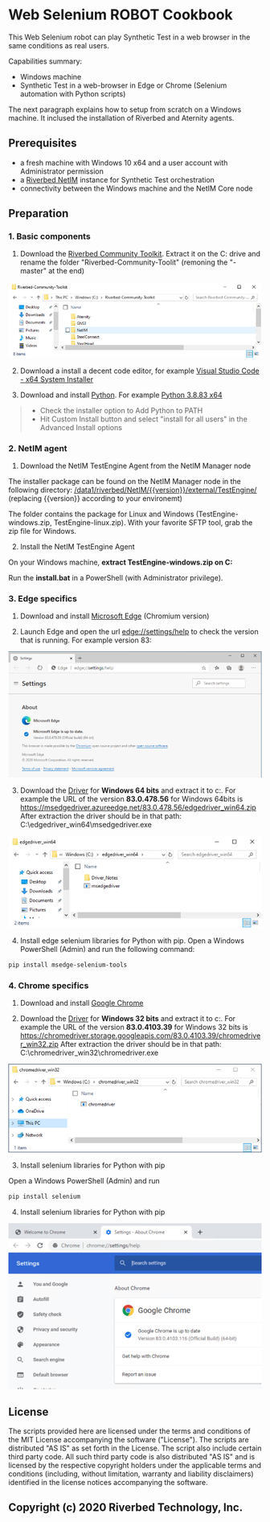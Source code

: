 # Web Selenium ROBOT Cookbook

This Web Selenium robot can play Synthetic Test in a web browser in the same conditions as real users.

Capabilities summary:

- Windows machine
- Synthetic Test in a web-browser in Edge or Chrome (Selenium automation with Python scripts)

The next paragraph explains how to setup from scratch on a Windows machine. It inclused the installation of Riverbed and Aternity agents.

## Prerequisites

- a fresh machine with Windows 10 x64 and a user account with Administrator permission
- a [Riverbed NetIM](https://www.riverbed.com/products/steelcentral/infrastructure-management.html) instance for Synthetic Test orchestration
- connectivity between the Windows machine and the NetIM Core node

## Preparation

### 1. Basic components

1. Download the [Riverbed Community Toolkit](https://github.com/riverbed/Riverbed-Community-Toolkit/archive/master.zip). Extract it on the C: drive and rename the folder "Riverbed-Community-Toolit" (remoning the "-master" at the end)

![Riverbed Community Toolkit extract](images/riverbed-community-toolkit-extracted.png)

2. Download a install a decent code editor, for example [Visual Studio Code - x64 System Installer](https://code.visualstudio.com/#alt-downloads)

3. Download and install [Python](https://www.python.org). For example [Python 3.8.83 x64](https://www.python.org/ftp/python/3.8.3/python-3.8.3-amd64.exe)
> - Check the installer option to Add Python to PATH
> - Hit Custom Install button and select "install for all users" in the Advanced Install options

### 2. NetIM agent

1. Download the NetIM TestEngine Agent from the NetIM Manager node

The installer package can be found on the NetIM Manager node in the following directory: [/data1/riverbed/NetIM/{{version}}/external/TestEngine/](/data1/riverbed/NetIM/{{version}}/external/TestEngine/) (replacing {{version}} according to your environemt)

The folder contains the package for Linux and Windows (TestEngine-windows.zip, TestEngine-linux.zip). With your favorite SFTP tool, grab the zip file for Windows.

2. Install the NetIM TestEngine Agent

On your Windows machine, **extract TestEngine-windows.zip on C:**

Run the **install.bat** in a PowerShell (with Administrator privilege).

### 3. Edge specifics

1. Download and install [Microsoft Edge](https://www.microsoft.com/en-us/edge) (Chromium version)

2. Launch Edge and open the url [edge://settings/help](edge://settings/help) to check the version that is running. For example version 83:

![edge version 83](images/edge-version-83.png)

3. Download the [Driver](https://developer.microsoft.com/en-us/microsoft-edge/tools/webdriver/#downloads) for **Windows 64 bits** and extract it to c:\. 
For example the URL of the version **83.0.478.56** for Windows 64bits is https://msedgedriver.azureedge.net/83.0.478.56/edgedriver_win64.zip
After extraction the driver should be in that path: C:\edgedriver_win64\msedgedriver.exe

![Edge Driver extracted](images/edgedriver-win64-extracted.png)

4. Install edge selenium libraries for Python with pip. Open a Windows PowerShell (Admin) and run the following command:

```PowerShell
pip install msedge-selenium-tools
```

### 4. Chrome specifics

1. Download and install [Google Chrome](https://www.google.com/chrome/)

2. Download the [Driver](https://chromedriver.chromium.org/downloads) for **Windows 32 bits** and extract it to c:\. 
For example the URL of the version **83.0.4103.39** for Windows 32 bits is https://chromedriver.storage.googleapis.com/83.0.4103.39/chromedriver_win32.zip
After extraction the driver should be in that path: C:\chromedriver_win32\chromedriver.exe

![Chrome Driver extracted](images/chromedriver-win32-extracted.png)

3. Install selenium libraries for Python with pip

Open a Windows PowerShell (Admin) and run

```PowerShell
pip install selenium
```

4. Install selenium libraries for Python with pip

![Chrome version 83](images/chrome-version-83.png)

## License

The scripts provided here are licensed under the terms and conditions of the MIT License accompanying the software ("License"). The scripts are distributed "AS IS" as set forth in the License. The script also include certain third party code. All such third party code is also distributed "AS IS" and is licensed by the respective copyright holders under the applicable terms and conditions (including, without limitation, warranty and liability disclaimers) identified in the license notices accompanying the software.

## Copyright (c) 2020 Riverbed Technology, Inc.

